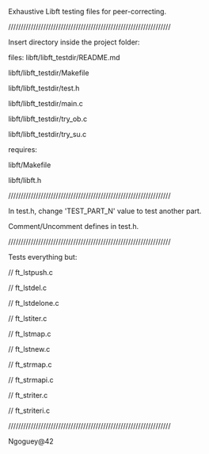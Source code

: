 
Exhaustive Libft testing files for peer-correcting.

/////////////////////////////////////////////////////////////////

Insert directory inside the project folder:

files:
libft/libft_testdir/README.md

libft/libft_testdir/Makefile

libft/libft_testdir/test.h

libft/libft_testdir/main.c

libft/libft_testdir/try_ob.c

libft/libft_testdir/try_su.c

requires:

libft/Makefile

libft/libft.h

/////////////////////////////////////////////////////////////////

In test.h, change 'TEST_PART_N' value to test another part.

Comment/Uncomment defines in test.h.

/////////////////////////////////////////////////////////////////

Tests everything but:

// ft_lstpush.c

// ft_lstdel.c

// ft_lstdelone.c

// ft_lstiter.c

// ft_lstmap.c

// ft_lstnew.c

// ft_strmap.c

// ft_strmapi.c

// ft_striter.c

// ft_striteri.c

/////////////////////////////////////////////////////////////////

Ngoguey@42
